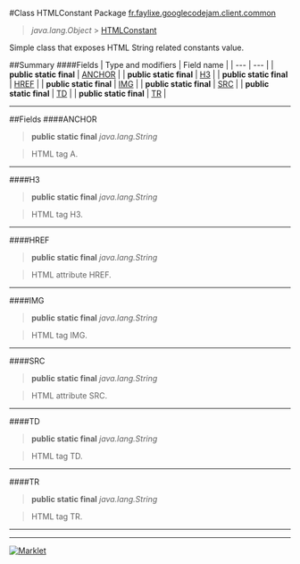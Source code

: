 #Class HTMLConstant
Package [fr.faylixe.googlecodejam.client.common](README.md)<br>

> *java.lang.Object* > [HTMLConstant](HTMLConstant.md)


Simple class that exposes HTML String related constants value.

##Summary
####Fields
| Type and modifiers | Field name |
| --- | --- |
| **public static final** | [ANCHOR](#anchor) |
| **public static final** | [H3](#h3) |
| **public static final** | [HREF](#href) |
| **public static final** | [IMG](#img) |
| **public static final** | [SRC](#src) |
| **public static final** | [TD](#td) |
| **public static final** | [TR](#tr) |

---


##Fields
####ANCHOR
> **public static final** *java.lang.String*

> HTML tag A.

---

####H3
> **public static final** *java.lang.String*

> HTML tag H3.

---

####HREF
> **public static final** *java.lang.String*

> HTML attribute HREF.

---

####IMG
> **public static final** *java.lang.String*

> HTML tag IMG.

---

####SRC
> **public static final** *java.lang.String*

> HTML attribute SRC.

---

####TD
> **public static final** *java.lang.String*

> HTML tag TD.

---

####TR
> **public static final** *java.lang.String*

> HTML tag TR.

---

---

[![Marklet](https://img.shields.io/badge/Generated%20by-Marklet-green.svg)](https://github.com/Faylixe/marklet)